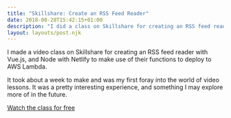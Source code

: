 ```yaml
---
title: "Skillshare: Create an RSS Feed Reader"
date: 2018-08-28T15:42:15+01:00
description: "I did a class on Skillshare for creating an RSS feed reader with Vue.js, and Node with Netlify to make use of their functions to deploy to AWS Lambda."
layout: layouts/post.njk
---
```


I made a video class on Skillshare for creating an RSS feed reader with Vue.js, and Node with Netlify to make use of their functions to deploy to AWS Lambda.

It took about a week to make and was my first foray into the world of video lessons. It was a pretty interesting experience, and something I may explore more of in the future.

<p><a href="https://skl.sh/2IOfH8I" target="_blank" rel="noopener noreferrer">Watch the class for free</a></p>
